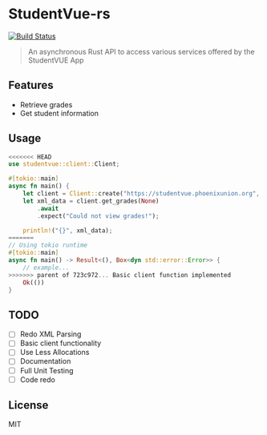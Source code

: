 # StudentVue-rs
[![Build Status](https://travis-ci.com/13laze/StudentVue-rs.svg?token=SpHdVJ8r5mp8isWTpdaF&branch=master)](https://travis-ci.com/13laze/StudentVue-rs)

> An asynchronous Rust API to access various services offered by the StudentVUE App

## Features
- Retrieve grades
- Get student information

## Usage 
```rust
<<<<<<< HEAD
use studentvue::client::Client;

#[tokio::main]
async fn main() {
    let client = Client::create("https://studentvue.phoenixunion.org", env!("USER"), env!("PWD"));
    let xml_data = client.get_grades(None)
        .await
        .expect("Could not view grades!");

    println!("{}", xml_data);
=======
// Using tokio runtime
#[tokio::main]
async fn main() -> Result<(), Box<dyn std::error::Error>> {
    // example...
>>>>>>> parent of 723c972... Basic client function implemented
    Ok(())
}
```

## TODO
- [ ] Redo XML Parsing
- [ ] Basic client functionality 
- [ ] Use Less Allocations
- [ ] Documentation
- [ ] Full Unit Testing
- [ ] Code redo

## License
MIT
